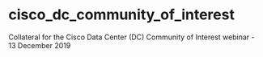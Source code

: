 # cisco_dc_community_of_interest

Collateral for the Cisco Data Center (DC) Community of Interest webinar - 13 December 2019